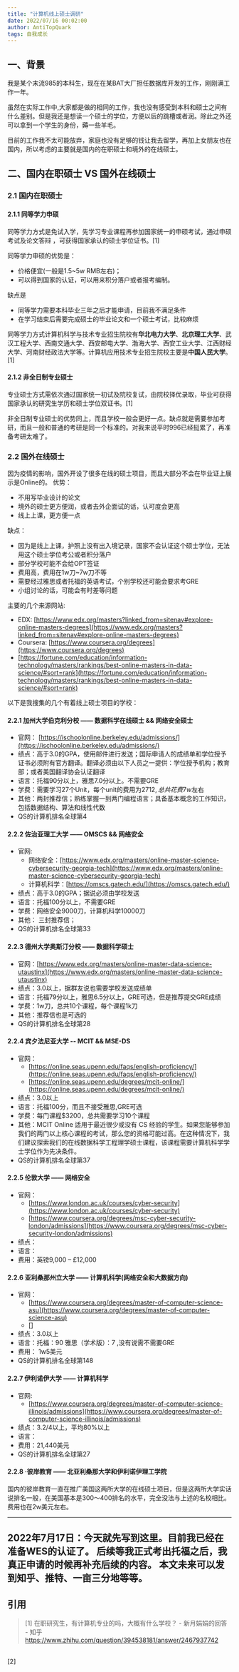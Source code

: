 ```yaml
---
title: "计算机线上硕士调研"
date: 2022/07/16 00:02:00
author: AntiTopQuark
tags: 自我成长
---
```


## 一、背景
我是某个末流985的本科生，现在在某BAT大厂担任数据库开发的工作，刚刚满工作一年。

虽然在实际工作中,大家都是做的相同的工作，我也没有感受到本科和硕士之间有什么差别。但是我还是想读一个硕士的学位，方便以后的跳槽或者润。除此之外还可以拿到一个学生的身份，薅一些羊毛。

目前的工作我不太可能放弃，家庭也没有足够的钱让我去留学，再加上女朋友也在国内，所以考虑的主要就是国内的在职硕士和境外的在线硕士。

## 二、国内在职硕士 VS 国外在线硕士
### 2.1 国内在职硕士
#### 2.1.1 同等学力申硕
同等学力方式是免试入学，先学习专业课程再参加国家统一的申硕考试，通过申硕考试及论文答辩 ，可获得国家承认的硕士学位证书。[1]

同等学力申硕的优势是：
- 价格便宜(一般是1.5~5w RMB左右)；
- 可以得到国家的认证，可以用来积分落户或者报考编制。

缺点是
- 同等学力需要本科毕业三年之后才能申请，目前我不满足条件
- 在学习结束后需要完成硕士的毕业论文和一个硕士考试，比较麻烦

同等学力方式计算机科学与技术专业招生院校有**华北电力大学**、**北京理工大学**、武汉工程大学、西南交通大学、西安邮电大学、渤海大学、西安工业大学、江西财经大学、河南财经政法大学等。计算机应用技术专业招生院校主要是**中国人民大学**。[1]

#### 2.1.2 非全日制专业硕士
专业硕士方式需依次通过国家统一初试及院校复试，由院校择优录取，毕业可获得国家承认的研究生学历和硕士学位双证书。[1]

非全日制专业硕士的优势同上，而且学校一般会更好一点。缺点就是需要参加考研，而且一般和普通的考研是同一个标准的。对我来说平时996已经挺累了，再准备考研太难了。
### 2.2 国外在线硕士
因为疫情的影响，国外开设了很多在线的硕士项目，而且大部分不会在毕业证上展示是Online的。
优势：
- 不用写毕业设计的论文
- 境外的硕士更方便润，或者去外企面试的话，认可度会更高
- 线上上课，更方便一点

缺点：
- 因为是线上上课，护照上没有出入境记录，国家不会认证这个硕士学位，无法用这个硕士学位考公或者积分落户
- 部分学校可能不会给OPT签证
- 费用高，费用在1w刀~7w刀不等
- 需要经过雅思或者托福的英语考试，个别学校还可能会要求考GRE
- 小组讨论的话，可能会有时差等问题

主要的几个来源网站:
- EDX: [https://www.edx.org/masters?linked_from=sitenav#explore-online-masters-degrees](https://www.edx.org/masters?linked_from=sitenav#explore-online-masters-degrees)
- Coursera: [https://www.coursera.org/degrees](https://www.coursera.org/degrees)
- [https://fortune.com/education/information-technology/masters/rankings/best-online-masters-in-data-science/#sort=rank](https://fortune.com/education/information-technology/masters/rankings/best-online-masters-in-data-science/#sort=rank)

以下是我搜集的几个有着线上硕士项目的学校：
#### 2.2.1 加州大学伯克利分校 —— 数据科学在线硕士 && 网络安全硕士
- 官网： [https://ischoolonline.berkeley.edu/admissions/](https://ischoolonline.berkeley.edu/admissions/)
- 绩点：高于3.0的GPA，使用邮件进行发送；国际申请人的成绩单和学位授予证书必须附有官方翻译。翻译必须由以下人员之一提供：学位授予机构；教育部；或者美国翻译协会认证翻译
- 语言：托福90分以上，雅思7.0分以上。不需要GRE
- 学费：需要学习27个Unit，每个unit的费用为$2712,总共花费7w$左右
- 其他：两封推荐信；熟练掌握一到两门编程语言；具备基本概念的工作知识，包括数据结构、算法和线性代数
- QS的计算机排名全球第4

#### 2.2.2 佐治亚理工大学 —— OMSCS && 网络安全
- 官网: 
    - 网络安全：[https://www.edx.org/masters/online-master-science-cybersecurity-georgia-tech](https://www.edx.org/masters/online-master-science-cybersecurity-georgia-tech)
    - 计算机科学：[https://omscs.gatech.edu/](https://omscs.gatech.edu/)
- 绩点：高于3.0的GPA；据说必须由学校发送
- 语言：托福100分以上，不需要GRE
- 学费：网络安全9000刀，计算机科学10000刀
- 其他： 三封推荐信；
- QS的计算机排名全球第33


#### 2.2.3 德州大学奥斯汀分校 —— 数据科学硕士
- 官网：[https://www.edx.org/masters/online-master-data-science-utaustinx](https://www.edx.org/masters/online-master-data-science-utaustinx)
- 绩点：3.0以上，据群友说也需要学校发送成绩单
- 语言：托福79分以上，雅思6.5分以上，GRE可选，但是推荐提交GRE成绩
- 学费：1w刀，总共10个课程，每个课程1k刀
- 其他：推荐信也是可选的
- QS的计算机排名全球第28

#### 2.2.4 宾夕法尼亚大学 -- MCIT && MSE-DS
- 官网： 
    - [https://online.seas.upenn.edu/faqs/english-proficiency/](https://online.seas.upenn.edu/faqs/english-proficiency/)
    - [https://online.seas.upenn.edu/degrees/mcit-online/](https://online.seas.upenn.edu/degrees/mcit-online/)
- 绩点：3.0以上
- 语言：托福100分，而且不接受雅思,GRE可选
- 学费：每门课程$3200，总共需要学习10个课程
- 其他：MCIT Online 适用于最近很少或没有 CS 经验的学生。如果您能够参加我们的两门以上核心课程的考试，那么您的资格可能过高。在这种情况下，我们建议探索我们的在线数据科学工程理学硕士课程，该课程需要计算机科学学士学位作为先决条件。
- QS的计算机排名全球第37

#### 2.2.5 伦敦大学 —— 网络安全
- 官网：
    - [https://www.london.ac.uk/courses/cyber-security](https://www.london.ac.uk/courses/cyber-security)
    - [https://www.coursera.org/degrees/msc-cyber-security-london/admissions](https://www.coursera.org/degrees/msc-cyber-security-london/admissions)
- 绩点：
- 语言：
- 费用：英镑9,000 – £12,000

#### 2.2.6 亚利桑那州立大学 —— 计算机科学(网络安全和大数据方向)
- 官网：
    - [https://www.coursera.org/degrees/master-of-computer-science-asu](https://www.coursera.org/degrees/master-of-computer-science-asu)
    - []
- 绩点：3.0以上
- 语言：托福：90  雅思（学术版）：7 ,没有说需不需要GRE
- 费用： 1w5美元
- QS的计算机排名全球第148

#### 2.2.7 伊利诺伊大学 —— 计算机科学
- 官网:
    - [https://www.coursera.org/degrees/master-of-computer-science-illinois/admissions](https://www.coursera.org/degrees/master-of-computer-science-illinois/admissions)
- 绩点：3.2/4以上，平均80%以上
- 语言：
- 费用：21,440美元
- QS的计算机排名全球第27


#### 2.2.8 ·彼岸教育 —— 北亚利桑那大学和伊利诺伊理工学院
国内的彼岸教育一直在推广美国这两所大学的在线硕士项目，但是这两所大学实话说排名一般，在美国基本是300～400排名的水平，完全没法与上述的名校相比。
费用也在2w美元左右。

-----
2022年7月17日：今天就先写到这里。目前我已经在准备WES的认证了。
后续等我正式考出托福之后，我真正申请的时候再补充后续的内容。
本文未来可以发到知乎、推特、一亩三分地等等。
-----
## 引用

> [1] 在职研究生，有计算机专业的吗，大概有什么学校？ - 新月娟娟的回答 - 知乎
https://www.zhihu.com/question/394538181/answer/2467937742 
<br>
[2]